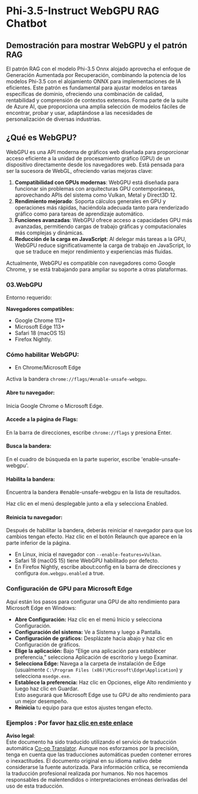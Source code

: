 <!--
CO_OP_TRANSLATOR_METADATA:
{
  "original_hash": "b62864faf628eb07f5231d4885555198",
  "translation_date": "2025-07-17T03:05:24+00:00",
  "source_file": "md/02.Application/01.TextAndChat/Phi3/WebGPUWithPhi35Readme.md",
  "language_code": "es"
}
-->
# Phi-3.5-Instruct WebGPU RAG Chatbot

## Demostración para mostrar WebGPU y el patrón RAG

El patrón RAG con el modelo Phi-3.5 Onnx alojado aprovecha el enfoque de Generación Aumentada por Recuperación, combinando la potencia de los modelos Phi-3.5 con el alojamiento ONNX para implementaciones de IA eficientes. Este patrón es fundamental para ajustar modelos en tareas específicas de dominio, ofreciendo una combinación de calidad, rentabilidad y comprensión de contextos extensos. Forma parte de la suite de Azure AI, que proporciona una amplia selección de modelos fáciles de encontrar, probar y usar, adaptándose a las necesidades de personalización de diversas industrias.

## ¿Qué es WebGPU?  
WebGPU es una API moderna de gráficos web diseñada para proporcionar acceso eficiente a la unidad de procesamiento gráfico (GPU) de un dispositivo directamente desde los navegadores web. Está pensada para ser la sucesora de WebGL, ofreciendo varias mejoras clave:

1. **Compatibilidad con GPUs modernas**: WebGPU está diseñada para funcionar sin problemas con arquitecturas GPU contemporáneas, aprovechando APIs del sistema como Vulkan, Metal y Direct3D 12.  
2. **Rendimiento mejorado**: Soporta cálculos generales en GPU y operaciones más rápidas, haciéndola adecuada tanto para renderizado gráfico como para tareas de aprendizaje automático.  
3. **Funciones avanzadas**: WebGPU ofrece acceso a capacidades GPU más avanzadas, permitiendo cargas de trabajo gráficas y computacionales más complejas y dinámicas.  
4. **Reducción de la carga en JavaScript**: Al delegar más tareas a la GPU, WebGPU reduce significativamente la carga de trabajo en JavaScript, lo que se traduce en mejor rendimiento y experiencias más fluidas.

Actualmente, WebGPU es compatible con navegadores como Google Chrome, y se está trabajando para ampliar su soporte a otras plataformas.

### 03.WebGPU  
Entorno requerido:

**Navegadores compatibles:**  
- Google Chrome 113+  
- Microsoft Edge 113+  
- Safari 18 (macOS 15)  
- Firefox Nightly.

### Cómo habilitar WebGPU:

- En Chrome/Microsoft Edge  

Activa la bandera `chrome://flags/#enable-unsafe-webgpu`.

#### Abre tu navegador:  
Inicia Google Chrome o Microsoft Edge.

#### Accede a la página de Flags:  
En la barra de direcciones, escribe `chrome://flags` y presiona Enter.

#### Busca la bandera:  
En el cuadro de búsqueda en la parte superior, escribe 'enable-unsafe-webgpu'.

#### Habilita la bandera:  
Encuentra la bandera #enable-unsafe-webgpu en la lista de resultados.  

Haz clic en el menú desplegable junto a ella y selecciona Enabled.

#### Reinicia tu navegador:  

Después de habilitar la bandera, deberás reiniciar el navegador para que los cambios tengan efecto. Haz clic en el botón Relaunch que aparece en la parte inferior de la página.

- En Linux, inicia el navegador con `--enable-features=Vulkan`.  
- Safari 18 (macOS 15) tiene WebGPU habilitado por defecto.  
- En Firefox Nightly, escribe about:config en la barra de direcciones y configura `dom.webgpu.enabled` a true.

### Configuración de GPU para Microsoft Edge  

Aquí están los pasos para configurar una GPU de alto rendimiento para Microsoft Edge en Windows:

- **Abre Configuración:** Haz clic en el menú Inicio y selecciona Configuración.  
- **Configuración del sistema:** Ve a Sistema y luego a Pantalla.  
- **Configuración de gráficos:** Desplázate hacia abajo y haz clic en Configuración de gráficos.  
- **Elige la aplicación:** Bajo “Elige una aplicación para establecer preferencia,” selecciona Aplicación de escritorio y luego Examinar.  
- **Selecciona Edge:** Navega a la carpeta de instalación de Edge (usualmente `C:\Program Files (x86)\Microsoft\Edge\Application`) y selecciona `msedge.exe`.  
- **Establece la preferencia:** Haz clic en Opciones, elige Alto rendimiento y luego haz clic en Guardar.  
Esto asegurará que Microsoft Edge use tu GPU de alto rendimiento para un mejor desempeño.  
- **Reinicia** tu equipo para que estos ajustes tengan efecto.

### Ejemplos : Por favor [haz clic en este enlace](https://github.com/microsoft/aitour-exploring-cutting-edge-models/tree/main/src/02.ONNXRuntime/01.WebGPUChatRAG)

**Aviso legal**:  
Este documento ha sido traducido utilizando el servicio de traducción automática [Co-op Translator](https://github.com/Azure/co-op-translator). Aunque nos esforzamos por la precisión, tenga en cuenta que las traducciones automáticas pueden contener errores o inexactitudes. El documento original en su idioma nativo debe considerarse la fuente autorizada. Para información crítica, se recomienda la traducción profesional realizada por humanos. No nos hacemos responsables de malentendidos o interpretaciones erróneas derivadas del uso de esta traducción.